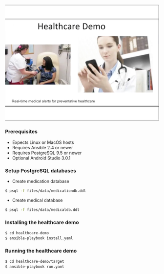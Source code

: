![Healthcare demo header](docs/images/header.png?raw=true "Healthcare demo")

### Prerequisites

- Expects Linux or MacOS hosts
- Requires Ansible 2.4 or newer
- Requires PostgreSQL 9.5 or newer
- Optional Android Studio 3.0.1


### Setup PostgreSQL databases

- Create medication database

``` bash
$ psql -f files/data/medicationdb.ddl 
```

- Create medical database 

``` bash
$ psql -f files/data/medicaldb.ddl 
```


### Installing the healthcare demo

``` bash
$ cd healthcare-demo
$ ansible-playbook install.yaml
```

### Running the healthcare demo

``` bash
$ cd healthcare-demo/target
$ ansible-playbook run.yaml
```
